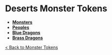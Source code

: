 # Deserts Monster Tokens
- **[Monsters](monsters)**
- **[Peoples](peoples)**
- **[Blue Dragons](dragons_blue)**
- **[Brass Dragons](dragons_brass)**

[< Back to Monster Tokens](../README.md#monster-tokens)

